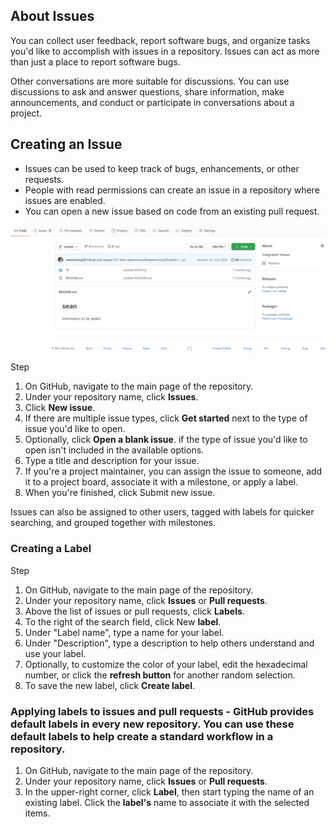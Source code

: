 ## About Issues
You can collect user feedback, report software bugs, and organize tasks you'd like to accomplish with issues in a repository. Issues can act as more than just a place to report software bugs.

Other conversations are more suitable for discussions. You can use discussions to ask and answer questions, share information, make announcements, and conduct or participate in conversations about a project. 

## Creating an Issue
  - Issues can be used to keep track of bugs, enhancements, or other requests.
  - People with read permissions can create an issue in a repository where issues are enabled.
  - You can open a new issue based on code from an existing pull request. 
  
![GitHub Workflow](./gifs/create_an_issue.gif)

Step
1. On GitHub, navigate to the main page of the repository.
1. Under your repository name, click  **Issues**.
1. Click **New issue**.
1. If there are multiple issue types, click **Get started** next to the type of issue you'd like to open.
1. Optionally, click **Open a blank issue**. if the type of issue you'd like to open isn't included in the available options.
1. Type a title and description for your issue.
1. If you're a project maintainer, you can assign the issue to someone, add it to a project board, associate it with a milestone, or apply a label.
1. When you're finished, click Submit new issue.

Issues can also be assigned to other users, tagged with labels for quicker searching, and grouped together with milestones.

### Creating a Label
Step
1. On GitHub, navigate to the main page of the repository.
1. Under your repository name, click  **Issues** or  **Pull requests**.
1. Above the list of issues or pull requests, click **Labels**.
1. To the right of the search field, click New **label**.
1. Under "Label name", type a name for your label.
1. Under "Description", type a description to help others understand and use your label.
1. Optionally, to customize the color of your label, edit the hexadecimal number, or click the **refresh button** for another random selection.
1. To save the new label, click **Create label**.

### Applying labels to issues and pull requests - GitHub provides default labels in every new repository. You can use these default labels to help create a standard workflow in a repository.

1. On GitHub, navigate to the main page of the repository.
1. Under your repository name, click  **Issues** or  **Pull requests**.
1. In the upper-right corner, click **Label**, then start typing the name of an existing label. Click the **label's** name to associate it with the selected items.
